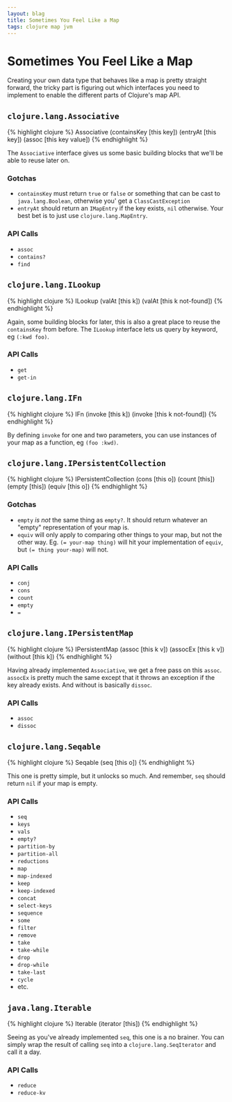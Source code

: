 ```yaml
---
layout: blag
title: Sometimes You Feel Like a Map
tags: clojure map jvm
---
```

# Sometimes You Feel Like a Map

Creating your own data type that behaves like a map is pretty straight forward, the tricky part is figuring out
which interfaces you need to implement to enable the different parts of Clojure\'s map API.

## `clojure.lang.Associative`

{% highlight clojure %}
  Associative
  (containsKey [this key])
  (entryAt [this key])
  (assoc [this key value])
{% endhighlight %}

The `Associative` interface gives us some basic building blocks that we\'ll be able to reuse later on.

### Gotchas
  - `containsKey` must return `true` or `false` or something that can be cast to `java.lang.Boolean`, otherwise you\' get a `ClassCastException`
  - `entryAt` should return an `IMapEntry` if the key exists, `nil` otherwise. Your best bet is to just use `clojure.lang.MapEntry`.

### API Calls

  - `assoc`
  - `contains?`
  - `find`

## `clojure.lang.ILookup`

{% highlight clojure %}
  ILookup
  (valAt [this k])
  (valAt [this k not-found])
{% endhighlight %}

Again, some building blocks for later, this is also a great place to reuse the `containsKey` from before. The `ILookup` interface lets us query by keyword, eg `(:kwd foo)`.

### API Calls
  - `get`
  - `get-in`

## `clojure.lang.IFn`

{% highlight clojure %}
  IFn
  (invoke [this k])
  (invoke [this k not-found])
{% endhighlight %}

By defining `invoke` for one and two parameters, you can use instances of your map as a function, eg `(foo :kwd)`.

## `clojure.lang.IPersistentCollection`

{% highlight clojure %}
  IPersistentCollection
  (cons [this o])
  (count [this])
  (empty [this])
  (equiv [this o])
{% endhighlight %}

### Gotchas
  - `empty` _is not_ the same thing as `empty?`. It should return whatever an "empty" representation of your map is.
  - `equiv` will only apply to comparing other things to your map, but not the other way. Eg. `(= your-map thing)` will hit your implementation of `equiv`, but `(= thing your-map)` will not.

### API Calls
  - `conj`
  - `cons`
  - `count`
  - `empty`
  - `=`

## `clojure.lang.IPersistentMap`

{% highlight clojure %}
  IPersistentMap
  (assoc [this k v])
  (assocEx [this k v])
  (without [this k])
{% endhighlight %}

Having already implemented `Associative`, we get a free pass on this `assoc`. `assocEx` is pretty much the same except that it throws an exception if the key already exists. And without is basically `dissoc`.

### API Calls
  - `assoc`
  - `dissoc`

## `clojure.lang.Seqable`

{% highlight clojure %}
  Seqable
  (seq [this o])
{% endhighlight %}

This one is pretty simple, but it unlocks so much. And remember, `seq` should return `nil` if your map is empty.

### API Calls
  - `seq`
  - `keys`
  - `vals`
  - `empty?`
  - `partition-by`
  - `partition-all`
  - `reductions`
  - `map`
  - `map-indexed`
  - `keep`
  - `keep-indexed`
  - `concat`
  - `select-keys`
  - `sequence`
  - `some`
  - `filter`
  - `remove`
  - `take`
  - `take-while`
  - `drop`
  - `drop-while`
  - `take-last`
  - `cycle`
  - etc.

## `java.lang.Iterable`

{% highlight clojure %}
  Iterable
  (iterator [this])
{% endhighlight %}

Seeing as you\'ve already implemented `seq`, this one is a no brainer. You can simply wrap the result of calling `seq` into a `clojure.lang.SeqIterator` and call it a day.

### API Calls
  - `reduce`
  - `reduce-kv`
